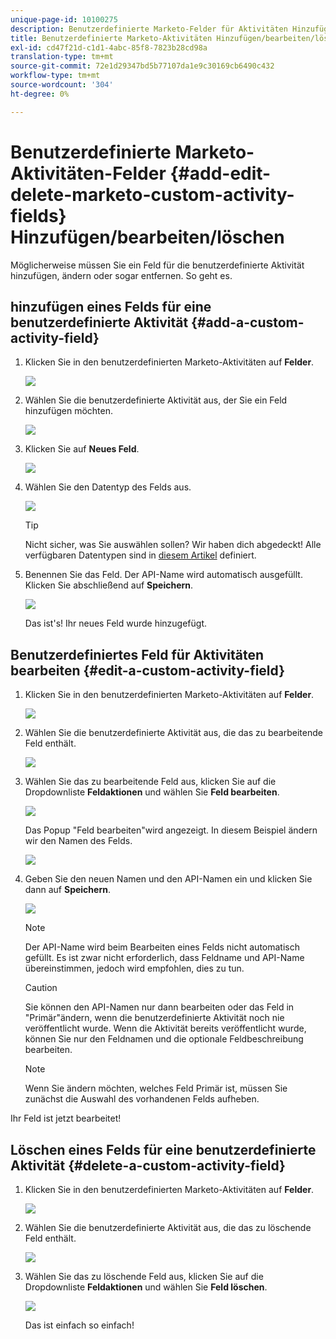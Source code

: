 ```yaml
---
unique-page-id: 10100275
description: Benutzerdefinierte Marketo-Felder für Aktivitäten Hinzufügen/bearbeiten/löschen - Marketo Dokumente - Produktdokumentation
title: Benutzerdefinierte Marketo-Aktivitäten Hinzufügen/bearbeiten/löschen
exl-id: cd47f21d-c1d1-4abc-85f8-7823b28cd98a
translation-type: tm+mt
source-git-commit: 72e1d29347bd5b77107da1e9c30169cb6490c432
workflow-type: tm+mt
source-wordcount: '304'
ht-degree: 0%

---
```


# Benutzerdefinierte Marketo-Aktivitäten-Felder {#add-edit-delete-marketo-custom-activity-fields} Hinzufügen/bearbeiten/löschen

Möglicherweise müssen Sie ein Feld für die benutzerdefinierte Aktivität hinzufügen, ändern oder sogar entfernen. So geht es.

## hinzufügen eines Felds für eine benutzerdefinierte Aktivität {#add-a-custom-activity-field}

1. Klicken Sie in den benutzerdefinierten Marketo-Aktivitäten auf **Felder**.

   ![](assets/one-3.png)

1. Wählen Sie die benutzerdefinierte Aktivität aus, der Sie ein Feld hinzufügen möchten.

   ![](assets/two-3.png)

1. Klicken Sie auf **Neues Feld**.

   ![](assets/three-3.png)

1. Wählen Sie den Datentyp des Felds aus.

   ![](assets/four-3.png)

   >[!TIP]
   >
   >Nicht sicher, was Sie auswählen sollen? Wir haben dich abgedeckt! Alle verfügbaren Datentypen sind in [diesem Artikel](/help/marketo/product-docs/administration/field-management/custom-field-type-glossary.md) definiert.

1. Benennen Sie das Feld. Der API-Name wird automatisch ausgefüllt. Klicken Sie abschließend auf **Speichern**.

   ![](assets/five-3.png)

   Das ist&#39;s! Ihr neues Feld wurde hinzugefügt.

## Benutzerdefiniertes Feld für Aktivitäten bearbeiten {#edit-a-custom-activity-field}

1. Klicken Sie in den benutzerdefinierten Marketo-Aktivitäten auf **Felder**.

   ![](assets/one-3.png)

1. Wählen Sie die benutzerdefinierte Aktivität aus, die das zu bearbeitende Feld enthält.

   ![](assets/seven.png)

1. Wählen Sie das zu bearbeitende Feld aus, klicken Sie auf die Dropdownliste **Feldaktionen** und wählen Sie **Feld bearbeiten**.

   ![](assets/eight.png)

   Das Popup &quot;Feld bearbeiten&quot;wird angezeigt. In diesem Beispiel ändern wir den Namen des Felds.

   ![](assets/nine.png)

1. Geben Sie den neuen Namen und den API-Namen ein und klicken Sie dann auf **Speichern**.

   ![](assets/ten.png)

   >[!NOTE]
   >
   >Der API-Name wird beim Bearbeiten eines Felds nicht automatisch gefüllt. Es ist zwar nicht erforderlich, dass Feldname und API-Name übereinstimmen, jedoch wird empfohlen, dies zu tun.

   >[!CAUTION]
   >
   >Sie können den API-Namen nur dann bearbeiten oder das Feld in &quot;Primär&quot;ändern, wenn die benutzerdefinierte Aktivität noch nie veröffentlicht wurde. Wenn die Aktivität bereits veröffentlicht wurde, können Sie nur den Feldnamen und die optionale Feldbeschreibung bearbeiten.

   >[!NOTE]
   >
   >Wenn Sie ändern möchten, welches Feld Primär ist, müssen Sie zunächst die Auswahl des vorhandenen Felds aufheben.

Ihr Feld ist jetzt bearbeitet!

## Löschen eines Felds für eine benutzerdefinierte Aktivität {#delete-a-custom-activity-field}

1. Klicken Sie in den benutzerdefinierten Marketo-Aktivitäten auf **Felder**.

   ![](assets/one-3.png)

1. Wählen Sie die benutzerdefinierte Aktivität aus, die das zu löschende Feld enthält.

   ![](assets/twelve.png)

1. Wählen Sie das zu löschende Feld aus, klicken Sie auf die Dropdownliste **Feldaktionen** und wählen Sie **Feld löschen**.

   ![](assets/thirteen.png)

   Das ist einfach so einfach!
